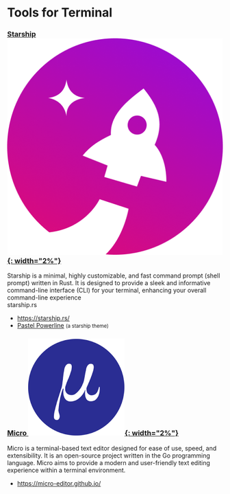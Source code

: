 # Tools for Terminal

### <a href="https://starship.rs/" target="_blank">Starship ![starship](../assets/icons/starship.png){: width="2%"}</a>  
Starship is a minimal, highly customizable, and fast command prompt (shell prompt) written in Rust. It is designed to provide a sleek and informative command-line interface (CLI) for your terminal, enhancing your overall command-line experience   
starship.rs  
- <a href="https://starship.rs/" target="_blank">https://starship.rs/</a>  
- <a href="https://starship.rs/presets/#pastel-powerline" target="_blank">Pastel Powerline</a> <small>(a starship theme)</small>

### <a href="https://micro-editor.github.io/" target="_blank">Micro ![micro](../assets/icons/micro_editor.png){: width="2%"}</a>  
Micro is a terminal-based text editor designed for ease of use, speed, and extensibility. It is an open-source project written in the Go programming language. Micro aims to provide a modern and user-friendly text editing experience within a terminal environment.
- <a href="https://micro-editor.github.io/" target="_blank">https://micro-editor.github.io/</a>